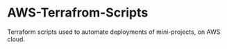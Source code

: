 # AWS-Terrafrom-Scripts
Terraform scripts used to automate deployments of mini-projects, on AWS cloud.


